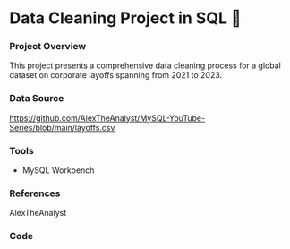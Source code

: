 # Data Cleaning Project in SQL 🧼

### Project Overview

This project presents a comprehensive data cleaning process for a global dataset on corporate layoffs spanning from 2021 to 2023.

### Data Source

https://github.com/AlexTheAnalyst/MySQL-YouTube-Series/blob/main/layoffs.csv

### Tools

- MySQL Workbench

### References

AlexTheAnalyst


### Code


